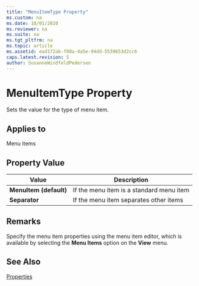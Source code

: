 ```yaml
---
title: "MenuItemType Property"
ms.custom: na
ms.date: 10/01/2020
ms.reviewer: na
ms.suite: na
ms.tgt_pltfrm: na
ms.topic: article
ms.assetid: ead172ab-f80a-4a5e-94dd-5539653d2cc6
caps.latest.revision: 5
author: SusanneWindfeldPedersen
---
```


 

# MenuItemType Property
Sets the value for the type of menu item.  
  
## Applies to  
 Menu items  
  
## Property Value  
  
|**Value**|**Description**|  
|---------------|---------------------|  
|**MenuItem (default)**|If the menu item is a standard menu item|  
|**Separator**|If the menu item separates other items|  
  
## Remarks  
 Specify the menu item properties using the menu item editor, which is available by selecting the **Menu Items** option on the **View** menu.  
  
## See Also  
 [Properties](devenv-properties.md)